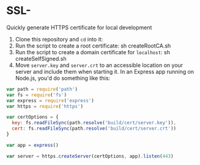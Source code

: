 # SSL-
Quickly generate HTTPS certificate for local development 

1. Clone this repository and `cd` into it:
2. Run the script to create a root certificate:
sh createRootCA.sh
3. Run the script to create a domain certificate for `localhost`: 
sh createSelfSigned.sh
4. Move `server.key` and `server.crt` to an accessible location on your server and include them when starting it. In an Express app running on Node.js, you'd do something like this:

```js
var path = require('path')
var fs = require('fs')
var express = require('express')
var https = require('https')

var certOptions = {
  key: fs.readFileSync(path.resolve('build/cert/server.key')),
  cert: fs.readFileSync(path.resolve('build/cert/server.crt'))
}

var app = express()

var server = https.createServer(certOptions, app).listen(443)

